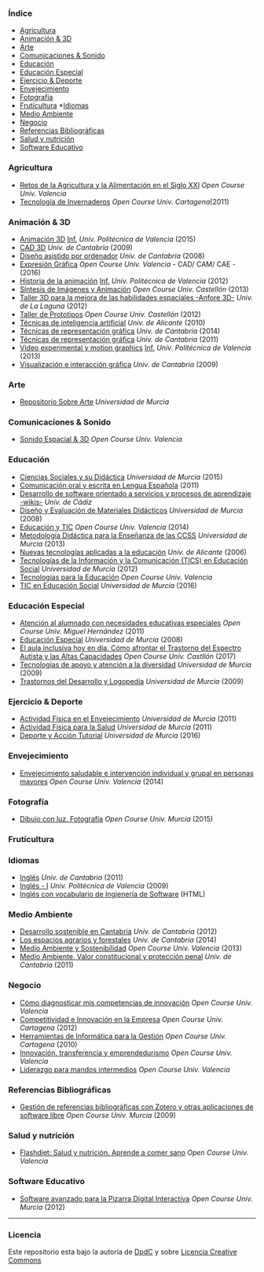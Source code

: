 ### Índice

* [Agricultura](#agricultura)
* [Animación & 3D](#animación-y-3D)
* [Arte](#arte)
* [Comunicaciones & Sonido](#comunicaciones-y-sonido)
* [Educación](#educación)
* [Educación Especial](#educación-especial)
* [Ejercicio & Deporte](#ejercicio-y-deporte)
* [Envejecimiento](#envejecimiento)
* [Fotografía](#fotografía)
* [Frutícultura](#frutícultura)
*[Idiomas](#idiomas)
* [Medio Ambiente](#medio-ambiente)
* [Negocio](#negocio)
* [Referencias Bibliográficas](#referencias-bibliográficas)
* [Salud y nutrición](#salud-y-nutrición)
* [Software Educativo](#software-educativo)



### Agricultura

* [Retos de la Agricultura y la Alimentación en el Siglo XXI](https://www.edx.org/course/retos-de-la-agricultura-y-la-upvalenciax-ra201x-0) *Open Course Univ. Valencia*
* [Tecnología de Invernaderos](http://ocw.bib.upct.es/course/view.php?id=90) *Open Course Univ. Cartagena*(2011)


### Animación & 3D

* [Animación 3D](https://poliformat.upv.es/portal/tool/7984ac9d-a856-4e3c-a763-d76c1eca6ddc/main) [Inf.](http://www.upv.es/pls/oalu/sic_asi.ficha_asig_ocw?p_rama=H&p_idioma=c&p_vista=MSE&p_asi=10493&p_caca=2015) *Univ. Politécnica de Valencia* (2015)
* [CAD 3D](https://ocw.unican.es/course/view.php?id=213) *Univ. de Cantabria* (2009)
* [Diseño asistido por ordenador](https://ocw.unican.es/course/view.php?id=34) *Univ. de Cantabria* (2008)
* [Expresión Gráfica](http://ocw.uv.es/ingenieria-y-arquitectura/expresion-grafica/Course_listing) *Open Course Univ. Valencia* - CAD/ CAM/ CAE - (2016)
* [Historia de la animación](https://poliformat.upv.es/portal/tool/ee81a5b3-341f-4540-841d-25f28aafd06e?panel=Main) [Inf.](http://www.upv.es/pls/oalu/sic_asi.ficha_asig_ocw?p_rama=H&p_idioma=c&p_vista=MSE&p_asi=10518&p_caca=2012) *Univ. Politécnica de Valencia* (2012)
* [Síntesis de Imágenes y Animación](http://ocw.uji.es/curso/80200) *Open Course Univ. Castellón* (2013)
* [Taller 3D para la mejora de las habilidades espaciales -Anfore 3D-](https://campusvirtual.ull.es/ocw/course/view.php?id=83) *Univ. de La Laguna* (2012)
* [Taller de Prototipos](http://ocw.uji.es/curso/5312) *Open Course Univ. Castellón* (2012)
* [Técnicas de inteligencia artificial](https://ocw.ua.es/es/ingenieria-y-arquitectura/tecnicas-de-inteligencia-artificial-2010.html) *Univ. de Alicante* (2010)
* [Técnicas de representación gráfica](https://ocw.unican.es/course/view.php?id=75) *Univ. de Cantabria* (2014)
* [Técnicas de representación gráfica](https://ocw.unican.es/course/view.php?id=176) *Univ. de Cantabria* (2011)
* [Video experimental y motion graphics](https://poliformat.upv.es/portal/tool/9fe42b81-5e28-424d-941a-fe17bf74eb7c) [Inf.](http://www.upv.es/pls/oalu/sic_asi.ficha_asig_ocw?p_rama=H&p_idioma=c&p_vista=MSE&p_asi=13123&p_caca=2013) *Univ. Politécnica de Valencia* (2013)
* [Visualización e interacción gráfica](https://ocw.unican.es/course/view.php?id=210) *Univ. de Cantabria* (2009)


### Arte

* [Repositorio Sobre Arte](http://ocw.um.es/artes-1) *Universidad de Murcia*


### Comunicaciones & Sonido

* [Sonido Espacial & 3D](https://www.edx.org/course/sonido-espacial-y-3d-upvalenciax-s3d201x-0) *Open Course Univ. Valencia*


### Educación

* [Ciencias Sociales y su Didáctica](http://ocw.um.es/cc.-sociales/ciencias-sociales-y-su-didactica) *Universidad de Murcia* (2015)
* [Comunicación oral y escrita en Lengua Española](http://ocw.um.es/cc.-sociales/comunicacion-oral-y-escrita-en-lengua-espanola-1) (2011)
* [Desarrollo de software orientado a servicios y procesos de aprendizaje -wikis-](https://ocw.uca.es/course/view.php?id=65) *Univ. de Cádiz*
* [Diseño y Evaluación de Materiales Didácticos](http://ocw.um.es/cc.-sociales/curso) *Universidad de Murcia* (2008)
* [Educación y TIC](http://ocw.uv.es/ciencias-sociales-y-juridicas/educacion-y-tic/Course_listing) *Open Course Univ. Valencia* (2014)
* [Metodología Didáctica para la Enseñanza de las CCSS](http://ocw.um.es/cc.-sociales/metodologia-didactica-para-la-ensenanza-de-las) *Universidad de Murcia* (2013)
* [Nuevas tecnologías aplicadas a la educación](https://ocw.ua.es/es/ingenieria-y-arquitectura/nuevas-tecnologias-aplicadas-a-la-educacion-2006.html) *Univ. de Alicante* (2006)
* [Tecnologías de la Información y la Comunicación (TICS) en Educación Social](http://ocw.um.es/cc.-sociales/tecnologias-de-la-informacion-y-la-comunicacion) *Universidad de Murcia* (2012)
* [Tecnologías para la Educación](https://www.edx.org/course/tecnologias-para-la-educacion-upvalenciax-te201x-1) *Open Course Univ. Valencia*
* [TIC en Educación Social](http://ocw.um.es/cc.-sociales/tic-en-educacion-social) *Universidad de Murcia* (2016)


### Educación Especial

* [Atención al alumnado con necesidades educativas especiales](http://ocw.umh.es/ciencias-de-la-salud/Atencion-al-alumnado-con-necesidades-educativas-especiales-459) *Open Course Univ. Miguel Hernández* (2011)
* [Educación Especial](http://ocw.um.es/cc.-sociales/educacion-especial) *Universidad de Murcia* (2008)
* [El aula inclusiva hoy en día. Cómo afrontar el Trastorno del Espectro Autista y las Altas Capacidades](http://ocw.uji.es/curso/1873316) *Open Course Univ. Castllón* (2017)
* [Tecnologías de apoyo y atención a la diversidad](http://ocw.um.es/cc.-sociales/tecnologias-de-apoyo-y-atencion-a-la-diversidad) *Universidad de Murcia* (2009)
* [Trastornos del Desarrollo y Logopedía](http://ocw.um.es/cc.-sociales/tecnologias-de-la-informacion-y-la-comunicacion) *Universidad de Murcia* (2009)


### Ejercicio & Deporte

* [Actividad Física en el Envejecimiento](http://ocw.um.es/cc.-sociales/actividad-fisica-en-el-envejecimiento) *Universidad de Murcia* (2011)
* [Actividad Física para la Salud](http://ocw.um.es/cc.-sociales/actividad-fisica-para-la-salud-1) *Universidad de Murcia* (2011)
* [Deporte y Acción Tutorial](http://ocw.um.es/cc.-sociales/deporte-y-accion-tutorial-1) *Universidad de Murcia* (2016)


### Envejecimiento

* [Envejecimiento saludable e intervención individual y grupal en personas mayores](http://ocw.uv.es/ciencias-de-la-salud/envejecimiento-saludable-e-intervencion-individual-y-grupal-en-personas-mayores/Course_listing) *Open Course Univ. Valencia* (2014)


### Fotografía

* [Dibujo con luz. Fotografía](http://ocw.um.es/artes-1/dibujo-con-luz.-fotografia-1) *Open Course Univ. Murcia* (2015)


### Frutícultura



### Idiomas

* [Inglés](https://ocw.unican.es/course/view.php?id=130) *Univ. de Cantabria* (2011)
* [Inglés - I](https://ocw.unican.es/course/view.php?id=130) *Univ. Politécnica de Valencia* (2009)
* [Inglés con vocabulario de Ingienería de Software](https://www.english4it.com/) (HTML)


### Medio Ambiente

* [Desarrollo sostenible en Cantabria](https://ocw.unican.es/course/view.php?id=138) *Univ. de Cantabria* (2012)
* [Los espacios agrarios y forestales](https://ocw.unican.es/course/view.php?id=81) *Univ. de Cantabria* (2014)
* [Medio Ambiente y Sostenibilidad](http://ocw.uv.es/ingenieria-y-arquitectura/medio-ambiente-y-sostenibilidad/Course_listing) *Open Course Univ. Valencia* (2013)
* [Medio Ambiente. Valor constitucional y protección penal](https://ocw.unican.es/course/view.php?id=109) *Univ. de Cantabria* (2011)


### Negocio

* [Cómo diagnosticar mis competencias de innovación](https://www.edx.org/course/como-diagnosticar-mis-competencias-de-upvalenciax-lider201-4x) *Open Course Univ. Valencia*
* [Competitividad e Innovación en la Empresa](http://ocw.bib.upct.es/course/view.php?id=98) *Open Course Univ. Cartagena* (2012)
* [Herramientas de Informática para la Gestión](http://ocw.bib.upct.es/course/view.php?id=119) *Open Course Univ. Cartagena* (2010)
* [Innovación, transferencia y emprendedurismo](https://www.upvx.es/courses/innovacion/innovacion/2015-001/about) *Open Course Univ. Valencia*
* [Liderazgo para mandos intermedios](https://www.edx.org/course/liderazgo-para-mandos-intermedios-upvalenciax-lider201-3x) *Open Course Univ. Valencia*


### Referencias Bibliográficas

* [Gestión de referencias bibliográficas con Zotero y otras aplicaciones de software libre](http://ocw.um.es/transversales/gestion-de-referencias-bibliograficas-con-zotero-y) *Open Course Univ. Murcia* (2009)


### Salud y nutrición

* [Flashdiet: Salud y nutrición. Aprende a comer sano](https://www.upvx.es/courses/TecnologiaDeAlimentos/flashdiet2/2016-02/about) *Open Course Univ. Valencia*


### Software Educativo

* [Software avanzado para la Pizarra Digital Interactiva](http://ocw.um.es/transversales/software-avanzado-para-la-pizarra-digital) *Open Course Univ. Murcia* (2012)



---

### Licencia

Este repositorio esta bajo la autoría de [DpdC](http://www.pabloalvarezcorredera.com) y sobre [Licencia Creative Commons](https://creativecommons.org/licenses/by/4.0/deed.es_ES)